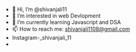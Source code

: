 - 👋 Hi, I’m @shivanjali11
- 👀 I’m interested in web Devlopment
- 🌱 I’m currently learning Javascript and DSA
- 📫 How to reach me: shivanjali1108@gmail.com
- Instagram-_shivanjali_11
- 


<!---
shivanjali11/shivanjali11 is a ✨ special ✨ repository because its `README.md` (this file) appears on your GitHub profile.
You can click the Preview link to take a look at your changes.
--->
